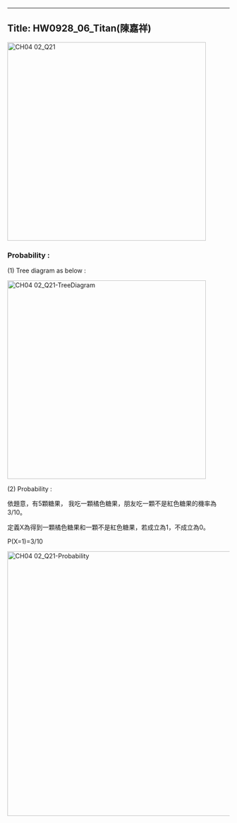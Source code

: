  ---
Title: HW0928_06_Titan(陳嘉祥)
 ---
 <img width="450" alt="CH04 02_Q21" src="https://github.com/user-attachments/assets/7a5af2d8-9ee1-4aff-92a2-3225f1342062"> 
 

### Probability :  

(1) Tree diagram as below :  

<img width="450" alt="CH04 02_Q21-TreeDiagram" src="https://github.com/user-attachments/assets/e410b6d1-edfe-4a7e-9d16-01d97181af57">


(2) Probability :  

依題意，有5顆糖果， 我吃一顆橘色糖果，朋友吃一顆不是紅色糖果的機率為 3/10。 

定義X為得到一顆橘色糖果和一顆不是紅色糖果，若成立為1，不成立為0。 

P(X=1)=3/10 


<img width="600" alt="CH04 02_Q21-Probability" src="https://github.com/user-attachments/assets/ab92405c-1914-485c-ad5c-0ff9182a64ac">


